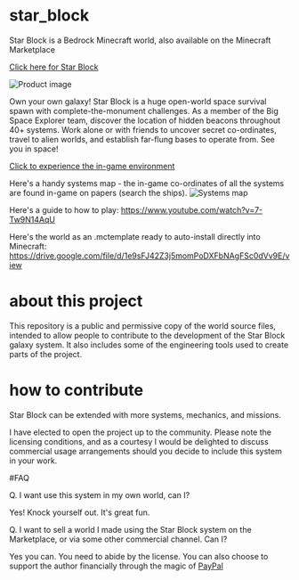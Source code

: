 # star_block
Star Block is a Bedrock Minecraft world, also available on the Minecraft Marketplace

[Click here for Star Block](https://www.minecraft.net/en-us/marketplace/pdp?id=8ad6eafc-a04e-49e6-8a0d-b60f7e93e6e2)

![Product image](https://xforgeassets001.xboxlive.com/pf-title-b63a0803d3653643-20ca2/99db4a21-c7f5-450c-ac24-9f8cc1b1ece8/TWF_StarBlock_Thumbnail.jpg)

Own your own galaxy! Star Block is a huge open-world space survival spawn with complete-the-monument challenges. As a member of the Big Space Explorer team, discover the location of hidden beacons throughout 40+ systems. Work alone or with friends to uncover secret co-ordinates, travel to alien worlds, and establish far-flung bases to operate from. See you in space!

[Click to experience the in-game environment](https://twitter.com/i/status/1389116840203325440)

Here's a handy systems map - the in-game co-ordinates of all the systems are found in-game on papers (search the ships).
![Systems map](https://pbs.twimg.com/media/Feg2XWKUUAAVuU9?format=jpg&name=4096x4096)

Here's a guide to how to play: https://www.youtube.com/watch?v=7-Tw9N14AqU

Here's the world as an .mctemplate ready to auto-install directly into Minecraft: https://drive.google.com/file/d/1e9sFJ42Z3j5momPoDXFbNAgFSc0dVv9E/view

# about this project

This repository is a public and permissive copy of the world source files, intended to allow people to contribute to the development of the Star Block galaxy system. It also includes some of the engineering tools used to create parts of the project.

# how to contribute

 Star Block  can be extended with more systems, mechanics, and missions.

I have elected to open the project up to the community. Please note the licensing conditions, and as a courtesy I would be delighted to discuss commercial usage arrangements should you decide to include this system in your work.

#FAQ

Q. I want use this system in my own world, can I?

Yes! Knock yourself out. It's great fun.


Q. I want to sell a world I made using the Star Block system on the Marketplace, or via some other commercial channel. Can I?

Yes you can. You need to abide by the license. You can also choose to support the author financially through the magic of [PayPal](http://PayPal.me/abrightmoore)
